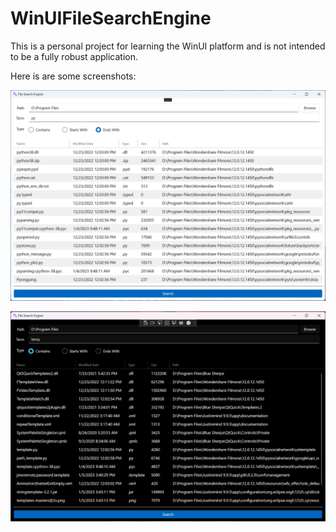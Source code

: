 # WinUIFileSearchEngine

This is a personal project for learning the WinUI platform and is not intended to be a fully robust application.

Here is are some screenshots:

![light theme application screenshot](WinUIFileSearchEngine/Examples/light-theme.png)

![dark theme application screenshot](WinUIFileSearchEngine/Examples/dark-theme.png)
